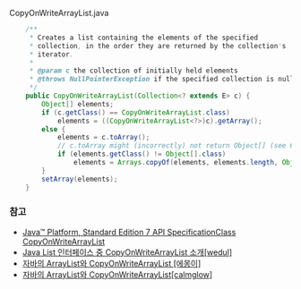 CopyOnWriteArrayList.java
```java
    /**
     * Creates a list containing the elements of the specified
     * collection, in the order they are returned by the collection's
     * iterator.
     *
     * @param c the collection of initially held elements
     * @throws NullPointerException if the specified collection is null
     */
    public CopyOnWriteArrayList(Collection<? extends E> c) {
        Object[] elements;
        if (c.getClass() == CopyOnWriteArrayList.class)
            elements = ((CopyOnWriteArrayList<?>)c).getArray();
        else {
            elements = c.toArray();
            // c.toArray might (incorrectly) not return Object[] (see 6260652)
            if (elements.getClass() != Object[].class)
                elements = Arrays.copyOf(elements, elements.length, Object[].class);
        }
        setArray(elements);
    }
```

### 참고
- [Java™ Platform, Standard Edition 7
API SpecificationClass CopyOnWriteArrayList<E>](https://docs.oracle.com/javase/7/docs/api/java/util/concurrent/CopyOnWriteArrayList.html)
- [Java List 인터페이스 중 CopyOnWriteArrayList 소개[wedul]](https://wedul.site/350)
- [자바의 ArrayList와 CopyOnWriteArrayList [에몽이]](https://emong.tistory.com/206)
- [자바의 ArrayList와 CopyOnWriteArrayList[calmglow]](http://calmglow.egloos.com/4517531)
